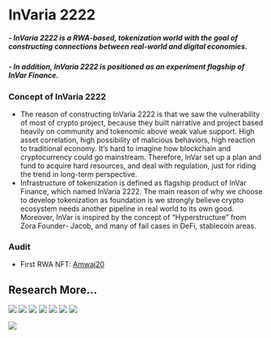 # InVaria 2222
##### - InVaria 2222 is a RWA-based, tokenization world with the goal of constructing connections between real-world and digital economies. 
##### - In addition, InVaria 2222 is positioned as an experiment flagship of InVar Finance.


### Concept of InVaria 2222 
- The reason of constructing InVaria 2222 is that we saw the vulnerability of most of crypto project, because they built narrative and project based heavily on community and tokenomic above weak value support. High asset correlation, high possibility of malicious behaviors, high reaction to traditional economy. It’s hard to imagine how blockchain and cryptocurrency could go mainstream. Therefore, InVar set up a plan and fund to acquire hard resources, and deal with regulation, just for riding the trend in long-term perspective. 
- Infrastructure of tokenization is defined as flagship product of InVar Finance, which named InVaria 2222. The main reason of why we choose to develop tokenization as foundation is we strongly believe crypto ecosystem needs another pipeline in real world to its own good. Moreover, InVar is inspired by the concept of “Hyperstructure” from Zora Founder- Jacob, and many of fail cases in DeFi, stablecoin areas.


### Audit
- First RWA NFT: [Amwaj20](https://github.com/HashEx/public_audits/blob/master/InVaria2222/InVaria2222.pdf)



## Research More...
[<img src="https://img.shields.io/badge/INVAR FINANCE-6D8299?style=for-the-badge&logo=&logoColor=white">](https://invar.finance/)
[<img src="https://img.shields.io/badge/INVARIA 2222-CAB8FF?style=for-the-badge&logo=&logoColor=white">](https://app.invar.finance/invaria2222)
[<img src="https://img.shields.io/badge/Twitter-1DA1F2?style=for-the-badge&logo=twitter&logoColor=white">](https://twitter.com/InVarFinance)
[<img src="https://img.shields.io/badge/Medium-12100E?style=for-the-badge&logo=medium&logoColor=white">](https://medium.com/@invar.finance)
[<img src="https://img.shields.io/badge/Discord-5865F2?style=for-the-badge&logo=discord&logoColor=white">](https://discord.com/invite/BrzPWYut4p)
[<img src="https://img.shields.io/badge/YouTube-FF0000?style=for-the-badge&logo=youtube&logoColor=white">](https://www.youtube.com/channel/UCE6nLXvFjITq0IAsXipnkqQ)
[<img src="https://img.shields.io/badge/linktree-39E09B?style=for-the-badge&logo=linktree&logoColor=white">](https://linktr.ee/invarfinance)


[<img src="https://img.shields.io/static/v1?label=All Supported by &message=PivoTerra&color=FBCB0A">](https://pivoterra.notion.site/) 
